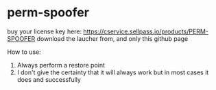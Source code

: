 # perm-spoofer


buy your license key here: https://cservice.sellpass.io/products/PERM-SPOOFER
download the laucher from, and only this github page


How to use:
1. Always perform a restore point
2. I don't give the certainty that it will always work but in most cases it does and successfully

